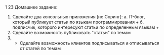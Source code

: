    1 23
   Домашнее задание:
   1. Сделайте два консольных приложения (не Спринг):
    а. IT-блог, который публикует статьи по языкам программирования + 
    б. подписчик, которого интересуют статьи по определенным языкам +
   2. Сделайте возможность публиковать "статьи" по темам
   3. * Сделайте возможность клиентов подписываться и отписываться от статей по темам
